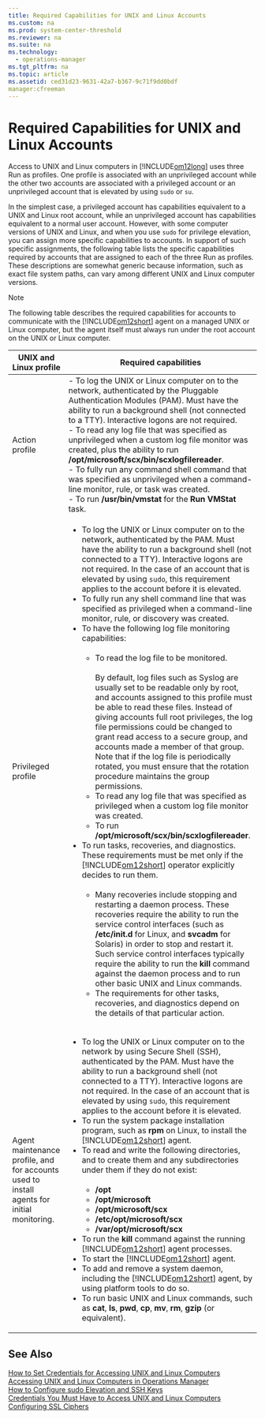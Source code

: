 ```yaml
---
title: Required Capabilities for UNIX and Linux Accounts
ms.custom: na
ms.prod: system-center-threshold
ms.reviewer: na
ms.suite: na
ms.technology: 
  - operations-manager
ms.tgt_pltfrm: na
ms.topic: article
ms.assetid: ced31d23-9631-42a7-b367-9c71f9dd0bdf
manager:cfreeman
---
```

# Required Capabilities for UNIX and Linux Accounts
Access to UNIX and Linux computers in [!INCLUDE[om12long](../../om/manage//om12long_md.md)] uses three Run as profiles. One profile is associated with an unprivileged account while the other two accounts are associated with a privileged account or an unprivileged account that is elevated by using `sudo` or `su`.  
  
In the simplest case, a privileged account has capabilities equivalent to a UNIX and Linux root account, while an unprivileged account has capabilities equivalent to a normal user account. However, with some computer versions of UNIX and Linux, and when you use `sudo` for privilege elevation, you can assign more specific capabilities to accounts. In support of such specific assignments, the following table lists the specific capabilities required by accounts that are assigned to each of the three Run as profiles. These descriptions are somewhat generic because information, such as exact file system paths, can vary among different UNIX and Linux computer versions.  
  
> [!NOTE]  
> The following table describes the required capabilities for accounts to communicate with the [!INCLUDE[om12short](../../om/manage//om12short_md.md)] agent on a managed UNIX or Linux computer, but the agent itself must always run under the root account on the UNIX or Linux computer.  
  
|UNIX and Linux profile|Required capabilities|  
|--------------------------|-------------------------|  
|Action profile|-   To log the UNIX or Linux computer on to the network, authenticated by the Pluggable Authentication Modules \(PAM\). Must have the ability to run a background shell \(not connected to a TTY\). Interactive logons are not required.<br />-   To read any log file that was specified as unprivileged when a custom log file monitor was created, plus the ability to run **\/opt\/microsoft\/scx\/bin\/scxlogfilereader**.<br />-   To fully run any command shell command that was specified as unprivileged when a command\-line monitor, rule, or task was created.<br />-   To run **\/usr\/bin\/vmstat** for the **Run VMStat** task.|  
|Privileged profile|<ul><li>To log the UNIX or Linux computer on to the network, authenticated by the PAM. Must have the ability to run a background shell \(not connected to a TTY\). Interactive logons are not required. In the case of an account that is elevated by using `sudo`, this requirement applies to the account before it is elevated.</li><li>To fully run any shell command line that was specified as privileged when a command\-line monitor, rule, or discovery was created.</li><li>To have the following log file monitoring capabilities:<br /><br /><ul><li>To read the log file to be monitored.<br /><br />        By default, log files such as Syslog are usually set to be readable only by root, and accounts assigned to this profile must be able to read these files. Instead of giving accounts full root privileges, the log file permissions could be changed to grant read access to a secure group, and accounts made a member of that group. Note that if the log file is periodically rotated, you must ensure that the rotation procedure maintains the group permissions.</li><li>To read any log file that was specified as privileged when a custom log file monitor was created.</li><li>To run **\/opt\/microsoft\/scx\/bin\/scxlogfilereader**.</li></ul></li><li>To run tasks, recoveries, and diagnostics. These requirements must be met only if the [!INCLUDE[om12short](../../om/manage//om12short_md.md)] operator explicitly decides to run them.<br /><br /><ul><li>Many recoveries include stopping and restarting a daemon process. These recoveries require the ability to run the service control interfaces \(such as **\/etc\/init.d** for Linux, and **svcadm** for Solaris\) in order to stop and restart it. Such service control interfaces typically require the ability to run the **kill** command against the daemon process and to run other basic UNIX and Linux commands.</li><li>The requirements for other tasks, recoveries, and diagnostics depend on the details of that particular action.</li></ul></li></ul>|  
|Agent maintenance profile, and for accounts used to install agents for initial monitoring.|<ul><li>To log the UNIX or Linux computer on to the network by using Secure Shell \(SSH\), authenticated by the PAM. Must have the ability to run a background shell \(not connected to a TTY\). Interactive logons are not required. In the case of an account that is elevated by using `sudo`, this requirement applies to the account before it is elevated.</li><li>To run the system package installation program, such as **rpm** on Linux, to install the [!INCLUDE[om12short](../../om/manage//om12short_md.md)] agent.</li><li>To read and write the following directories, and to create them and any subdirectories under them if they do not exist:<br /><br /><ul><li>**\/opt**</li><li>**\/opt\/microsoft**</li><li>**\/opt\/microsoft\/scx**</li><li>**\/etc\/opt\/microsoft\/scx**</li><li>**\/var\/opt\/microsoft\/scx**</li></ul></li><li>To run the **kill** command against the running [!INCLUDE[om12short](../../om/manage//om12short_md.md)] agent processes.</li><li>To start the [!INCLUDE[om12short](../../om/manage//om12short_md.md)] agent.</li><li>To add and remove a system daemon, including the [!INCLUDE[om12short](../../om/manage//om12short_md.md)] agent, by using platform tools to do so.</li><li>To run basic UNIX and Linux commands, such as **cat**, **ls**, **pwd**, **cp**, **mv**, **rm**, **gzip** \(or equivalent\).</li></ul>|  
  
## See Also  
[How to Set Credentials for Accessing UNIX and Linux Computers](../../om/manage/How-to-Set-Credentials-for-Accessing-UNIX-and-Linux-Computers.md)  
[Accessing UNIX and Linux Computers in Operations Manager](../../om/manage/Accessing-UNIX-and-Linux-Computers-in-Operations-Manager.md)  
[How to Configure sudo Elevation and SSH Keys](../../om/manage/How-to-Configure-sudo-Elevation-and-SSH-Keys.md)  
[Credentials You Must Have to Access UNIX and Linux Computers](../../om/manage/Credentials-You-Must-Have-to-Access-UNIX-and-Linux-Computers.md)  
[Configuring SSL Ciphers](../../om/manage/Configuring-SSL-Ciphers.md)  
  
